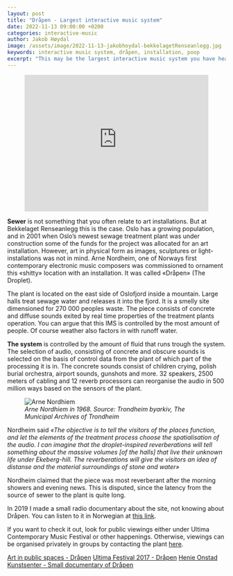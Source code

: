 ```yaml
---
layout: post
title: "Dråpen - Largest interactive music system"
date: 2022-11-13 09:00:00 +0200
categories: interactive-music
author: Jakob Høydal
image: /assets/image/2022-11-13-jakobhoydal-bekkelagetRenseanlegg.jpg
keywords: interactive music system, dråpen, installation, poop
excerpt: "This may be the largest interactive music system you have heard about"
---
```


<figure style="float: none">
   <iframe
      width="100%"
      height="315"
      src="https://www.youtube.com/watch?v=39I1dimBzT4"
      title="YouTube video player"
      frameborder="0"
      allow="accelerometer; autoplay; clipboard-write; encrypted-media; gyroscope; picture-in-picture" allowfullscreen>
      </iframe>
  <figcaption></figcaption>
</figure>


**Sewer** is not something that you often relate to art installations. But at Bekkelaget Renseanlegg this is the case. Oslo has a growing population, and in 2001 when Oslo’s newest sewage treatment plant was under construction some of the funds for the project was allocated for an art installation. However, art in physical form as images, sculptures or light-installations was not in mind. Arne Nordheim, one of Norways first contemporary electronic music composers was commissioned to ornament this «shitty» location with an installation. It was called «Dråpen» (The Droplet).

The plant is located on the east side of Oslofjord inside a mountain. Large halls treat sewage water and releases it into the fjord. It is a smelly site dimensioned for 270 000 peoples waste. The piece consists of concrete and diffuse sounds exited by real time properties of the treatment plants operation. You can argue that this IMS is controlled by the most amount of people. Of course weather also factors in with runoff water.

**The system** is controlled by the amount of fluid that runs trough the system. The selection of audio, consisting of concrete and obscure sounds is selected on the basis of control data from the plant of which part of the processing it is in. The concrete sounds consist of children crying, polish burial orchestra, airport sounds, gunshots and more. 32 speakers, 2500 meters of cabling and 12 reverb processors can reorganise the audio in 500 million ways based on the sensors of the plant.

<figure style="float: none">
   <img src="/assets/image/2022-11-13-jakobhoydal-arnenordheim.jpg" alt="Arne Nordhiem" title="" width="auto" />
   <figcaption><i>Arne Nordhiem in 1968. Source: Trondheim byarkiv, The Municipal Archives of Trondheim</i></figcaption>
</figure>

Nordheim said *«The objective is to tell the visitors of the places function, and let the elements of the treatment process choose the spatialisation of the audio. I can imagine that the droplet-inspired reverberations will tell something about the massive volumes [of the halls] that live their unknown life under Ekeberg-hill. The reverberations will give the visitors an idea of distanse and the material surroundings of stone and water»*

Nordheim claimed that the piece was most reverberant after the morning showers and evening news. This is disputed, since the latency  from the source of sewer to the plant is quite long.

In 2019 I made a small radio documentary about the site, not knowing about Dråpen. You can listen to it in Norwegian at [this link](https://on.soundcloud.com/WepSs).

If you want to check it out, look for public viewings either under Ultima Contemporary Music Festival or other happenings. Otherwise, viewings can be organised privately in groups by contacting the plant [here](https://www.oslo.kommune.no/etater-foretak-og-ombud/vann-og-avlopsetaten/#gref).  

[Art in public spaces - Dråpen](http://joranrudi.no/ekunst_i_offentlige_rom/index.php?side=verk_drapen&m=vp)
[Ultima Festival 2017 - Dråpen](https://www.facebook.com/events/1920856571529880/1920856584863212/)
[Henie Onstad Kunstsenter - Small documentary of Dråpen](https://www.youtube.com/watch?v=uCr4ueP0uuM)

